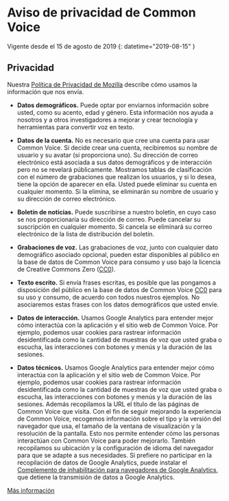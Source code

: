 # Aviso de privacidad de Common Voice 

Vigente desde el 15 de agosto de 2019 {: datetime="2019-08-15" }

## Privacidad

Nuestra [Política de Privacidad de Mozilla](https://www.mozilla.org/privacy) describe cómo usamos la información que nos envía.

* **Datos demográficos.** Puede optar por enviarnos información sobre usted, como su acento, edad y género. Esta información nos ayuda a nosotros y a otros investigadores a mejorar y crear tecnología y herramientas para convertir voz en texto.

* **Datos de la cuenta.** No es necesario que cree una cuenta para usar Common Voice. Si decide crear una cuenta, recibiremos su nombre de usuario y su avatar (si proporciona uno). Su dirección de correo electrónico está asociada a sus datos demográficos y de interacción pero no se revelará públicamente. Mostramos tablas de clasificación con el número de grabaciones que realizan los usuarios, y si lo desea, tiene la opción de aparecer en ella. Usted puede eliminar su cuenta en cualquier momento. Si la elimina, se eliminarán su nombre de usuario y su dirección de correo electrónico.

* **Boletín de noticias.** Puede suscribirse a nuestro boletín, en cuyo caso se nos proporcionaría su dirección de correo. Puede cancelar su suscripción en cualquier momento. Si cancela se eliminará su correo electrónico de la lista de distribución del boletín.

* **Grabaciones de voz.** Las grabaciones de voz, junto con cualquier dato demográfico asociado opcional, pueden estar disponibles al público en la base de datos de Common Voice para consumo y uso bajo la licencia de Creative Commons Zero ([CC0](https://creativecommons.org/publicdomain/zero/1.0/)).

* **Texto escrito.** Si envía frases escritas, es posible que las pongamos a disposición del público en la base de datos de Common Voice [CC0](https://creativecommons.org/publicdomain/zero/1.0/) para su uso y consumo, de acuerdo con todos nuestros ejemplos. No asociaremos estas frases con los datos demográficos que usted envíe.

* **Datos de interacción.** Usamos Google Analytics para entender mejor cómo interactúa con la aplicación y el sitio web de Common Voice. Por ejemplo, podemos usar cookies para rastrear información desidentificada como la cantidad de muestras de voz que usted graba o escucha, las interacciones con botones y menús y la duración de las sesiones.

* **Datos técnicos.** Usamos Google Analytics para entender mejor cómo interactúa con la aplicación y el sitio web de Common Voice. Por ejemplo, podemos usar cookies para rastrear información desidentificada como la cantidad de muestras de voz que usted graba o escucha, las interacciones con botones y menús y la duración de las sesiones. Además recopilamos la URL el título de las páginas de Common Voice que visita. Con el fin de seguir mejorando la experiencia de Common Voice, recogemos información sobre el tipo y la versión del navegador que usa, el tamaño de la ventana de visualización y la resolución de la pantalla. Esto nos permite entender cómo las personas interactúan con Common Voice para poder mejorarlo. También recopilamos su ubicación y la configuración de idioma del navegador para que se adapte a sus necesidades. Si prefiere no participar en la recopilación de datos de Google Analytics, puede instalar el [Complemento de inhabilitación para navegadores de Google Analytics](https://tools.google.com/dlpage/gaoptout), que detiene la transmisión de datos a Google Analytics. 

[Más información](https://github.com/mozilla/voice-web/blob/master/docs/data_dictionary.md)

